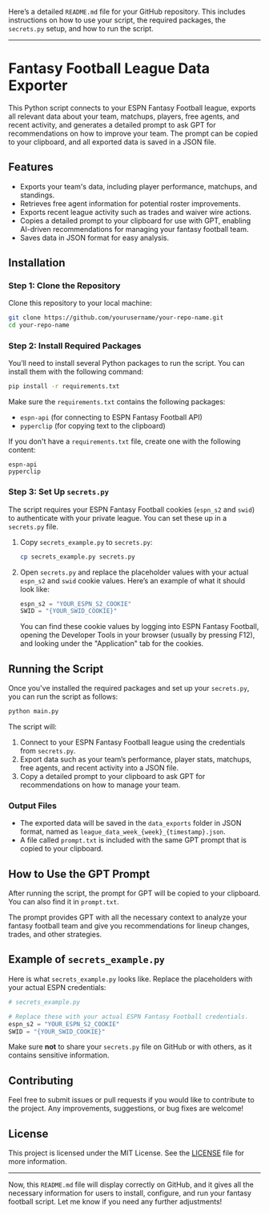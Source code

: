 Here’s a detailed `README.md` file for your GitHub repository. This includes instructions on how to use your script, the required packages, the `secrets.py` setup, and how to run the script.

---

# Fantasy Football League Data Exporter

This Python script connects to your ESPN Fantasy Football league, exports all relevant data about your team, matchups, players, free agents, and recent activity, and generates a detailed prompt to ask GPT for recommendations on how to improve your team. The prompt can be copied to your clipboard, and all exported data is saved in a JSON file.

## Features

- Exports your team's data, including player performance, matchups, and standings.
- Retrieves free agent information for potential roster improvements.
- Exports recent league activity such as trades and waiver wire actions.
- Copies a detailed prompt to your clipboard for use with GPT, enabling AI-driven recommendations for managing your fantasy football team.
- Saves data in JSON format for easy analysis.

## Installation

### Step 1: Clone the Repository
Clone this repository to your local machine:
```bash
git clone https://github.com/yourusername/your-repo-name.git
cd your-repo-name
```

### Step 2: Install Required Packages
You’ll need to install several Python packages to run the script. You can install them with the following command:
```bash
pip install -r requirements.txt
```

Make sure the `requirements.txt` contains the following packages:
- `espn-api` (for connecting to ESPN Fantasy Football API)
- `pyperclip` (for copying text to the clipboard)

If you don't have a `requirements.txt` file, create one with the following content:
```
espn-api
pyperclip
```

### Step 3: Set Up `secrets.py`
The script requires your ESPN Fantasy Football cookies (`espn_s2` and `swid`) to authenticate with your private league. You can set these up in a `secrets.py` file.

1. Copy `secrets_example.py` to `secrets.py`:
   ```bash
   cp secrets_example.py secrets.py
   ```

2. Open `secrets.py` and replace the placeholder values with your actual `espn_s2` and `swid` cookie values. Here’s an example of what it should look like:
   ```python
   espn_s2 = "YOUR_ESPN_S2_COOKIE"
   SWID = "{YOUR_SWID_COOKIE}"
   ```

   You can find these cookie values by logging into ESPN Fantasy Football, opening the Developer Tools in your browser (usually by pressing F12), and looking under the "Application" tab for the cookies.

## Running the Script

Once you've installed the required packages and set up your `secrets.py`, you can run the script as follows:

```bash
python main.py
```

The script will:
1. Connect to your ESPN Fantasy Football league using the credentials from `secrets.py`.
2. Export data such as your team’s performance, player stats, matchups, free agents, and recent activity into a JSON file.
3. Copy a detailed prompt to your clipboard to ask GPT for recommendations on how to manage your team.

### Output Files
- The exported data will be saved in the `data_exports` folder in JSON format, named as `league_data_week_{week}_{timestamp}.json`.
- A file called `prompt.txt` is included with the same GPT prompt that is copied to your clipboard.

## How to Use the GPT Prompt

After running the script, the prompt for GPT will be copied to your clipboard. You can also find it in `prompt.txt`.

The prompt provides GPT with all the necessary context to analyze your fantasy football team and give you recommendations for lineup changes, trades, and other strategies.

## Example of `secrets_example.py`

Here is what `secrets_example.py` looks like. Replace the placeholders with your actual ESPN credentials:

```python
# secrets_example.py

# Replace these with your actual ESPN Fantasy Football credentials.
espn_s2 = "YOUR_ESPN_S2_COOKIE"
SWID = "{YOUR_SWID_COOKIE}"
```

Make sure **not** to share your `secrets.py` file on GitHub or with others, as it contains sensitive information.

## Contributing

Feel free to submit issues or pull requests if you would like to contribute to the project. Any improvements, suggestions, or bug fixes are welcome!

## License

This project is licensed under the MIT License. See the [LICENSE](LICENSE) file for more information.

---

Now, this `README.md` file will display correctly on GitHub, and it gives all the necessary information for users to install, configure, and run your fantasy football script. Let me know if you need any further adjustments!